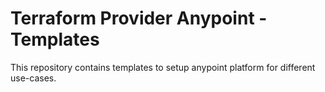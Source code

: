 # Terraform Provider Anypoint - Templates
This repository contains templates to setup anypoint platform for different use-cases.
